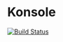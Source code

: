 # Konsole
[![Build Status](https://app.travis-ci.com/Aknologia/Konsole.svg?token=aFd2P4Ui7GGjmmzh5cQ2&branch=master)](https://app.travis-ci.com/Aknologia/Konsole)
